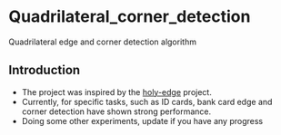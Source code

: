 # Quadrilateral_corner_detection
Quadrilateral edge and corner detection algorithm

## Introduction
+ The project was inspired by the [holy-edge](https://github.com/moabitcoin/holy-edge) project.
+ Currently, for specific tasks, such as ID cards, bank card edge and corner detection have shown strong performance.
+ Doing some other experiments, update if you have any progress
